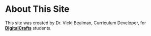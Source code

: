 # About This Site

This site was created by Dr. Vicki Bealman, Curriculum Developer, for [**DigitalCrafts**](https://www.digitalcrafts.com/) students.


